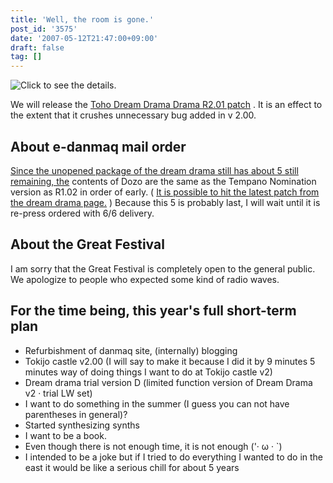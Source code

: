 ```yaml
---
title: 'Well, the room is gone.'
post_id: '3575'
date: '2007-05-12T21:47:00+09:00'
draft: false
tag: []
---
```


![Click to see the details.](/!/thC/thC_SS13.jpg)

We will release the [Toho Dream Drama Drama R2.01 patch](/!/thC/) . It is an effect to the extent that it crushes unnecessary bug added in v 2.00.

## About e-danmaq mail order

[Since the unopened package of the dream drama still has about 5 still remaining, the](https://www1n.sppd.ne.jp/danmaq.com/e-danmaq/index.cgi?type=cat&no=00001000001&sort=&begin=) contents of Dozo are the same as the Tempano Nomination version as R1.02 in order of early. ( [It is possible to hit the latest patch from the dream drama page.](/!/thC/) ) Because this 5 is probably last, I will wait until it is re-press ordered with 6/6 delivery.

## About the Great Festival

I am sorry that the Great Festival is completely open to the general public. We apologize to people who expected some kind of radio waves.

## For the time being, this year's full short-term plan

*   Refurbishment of danmaq site, (internally) blogging
*   Tokijo castle v2.00 (I will say to make it because I did it by 9 minutes 5 minutes way of doing things I want to do at Tokijo castle v2)
*   Dream drama trial version D (limited function version of Dream Drama v2 · trial LW set)
*   I want to do something in the summer (I guess you can not have parentheses in general)?
*   Started synthesizing synths
*   I want to be a book.
*   Even though there is not enough time, it is not enough ('· ω · `)
*   I intended to be a joke but if I tried to do everything I wanted to do in the east it would be like a serious chill for about 5 years